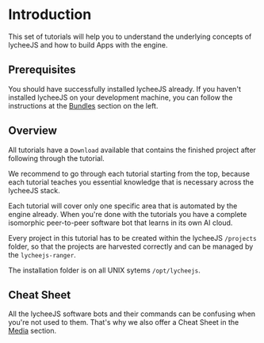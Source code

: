 
# Introduction

This set of tutorials will help you to understand the
underlying concepts of lycheeJS and how to build Apps
with the engine.


## Prerequisites

You should have successfully installed lycheeJS already.
If you haven't installed lycheeJS on your development machine,
you can follow the instructions at the [Bundles](#!bundles)
section on the left.


## Overview

All tutorials have a `Download` available that contains the
finished project after following through the tutorial.

We recommend to go through each tutorial starting from the
top, because each tutorial teaches you essential knowledge
that is necessary across the lycheeJS stack.

Each tutorial will cover only one specific area that is
automated by the engine already. When you're done with
the tutorials you have a complete isomorphic peer-to-peer
software bot that learns in its own AI cloud.


Every project in this tutorial has to be created within the
lycheeJS `/projects` folder, so that the projects are
harvested correctly and can be managed by the `lycheejs-ranger`.

The installation folder is on all UNIX sytems `/opt/lycheejs`.


## Cheat Sheet

All the lycheeJS software bots and their commands can be
confusing when you're not used to them. That's why we also
offer a Cheat Sheet in the [Media](#!media) section.

